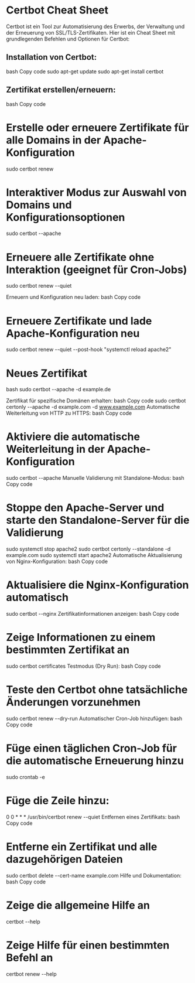 # Certbot Cheat Sheet

Certbot ist ein Tool zur Automatisierung des Erwerbs, der Verwaltung und der Erneuerung von SSL/TLS-Zertifikaten. Hier ist ein Cheat Sheet mit grundlegenden Befehlen und Optionen für Certbot:

## Installation von Certbot:

bash
Copy code
sudo apt-get update
sudo apt-get install certbot

## Zertifikat erstellen/erneuern:

bash
Copy code
# Erstelle oder erneuere Zertifikate für alle Domains in der Apache-Konfiguration
sudo certbot renew

# Interaktiver Modus zur Auswahl von Domains und Konfigurationsoptionen
sudo certbot --apache

# Erneuere alle Zertifikate ohne Interaktion (geeignet für Cron-Jobs)
sudo certbot renew --quiet

Erneuern und Konfiguration neu laden:
bash
Copy code
# Erneuere Zertifikate und lade Apache-Konfiguration neu
sudo certbot renew --quiet --post-hook "systemctl reload apache2"

# Neues Zertifikat
bash
sudo certbot --apache -d example.de

Zertifikat für spezifische Domänen erhalten:
bash
Copy code
sudo certbot certonly --apache -d example.com -d www.example.com
Automatische Weiterleitung von HTTP zu HTTPS:
bash
Copy code
# Aktiviere die automatische Weiterleitung in der Apache-Konfiguration
sudo certbot --apache
Manuelle Validierung mit Standalone-Modus:
bash
Copy code
# Stoppe den Apache-Server und starte den Standalone-Server für die Validierung
sudo systemctl stop apache2
sudo certbot certonly --standalone -d example.com
sudo systemctl start apache2
Automatische Aktualisierung von Nginx-Konfiguration:
bash
Copy code
# Aktualisiere die Nginx-Konfiguration automatisch
sudo certbot --nginx
Zertifikatinformationen anzeigen:
bash
Copy code
# Zeige Informationen zu einem bestimmten Zertifikat an
sudo certbot certificates
Testmodus (Dry Run):
bash
Copy code
# Teste den Certbot ohne tatsächliche Änderungen vorzunehmen
sudo certbot renew --dry-run
Automatischer Cron-Job hinzufügen:
bash
Copy code
# Füge einen täglichen Cron-Job für die automatische Erneuerung hinzu
sudo crontab -e
# Füge die Zeile hinzu:
0 0 * * * /usr/bin/certbot renew --quiet
Entfernen eines Zertifikats:
bash
Copy code
# Entferne ein Zertifikat und alle dazugehörigen Dateien
sudo certbot delete --cert-name example.com
Hilfe und Dokumentation:
bash
Copy code
# Zeige die allgemeine Hilfe an
certbot --help

# Zeige Hilfe für einen bestimmten Befehl an
certbot renew --help
